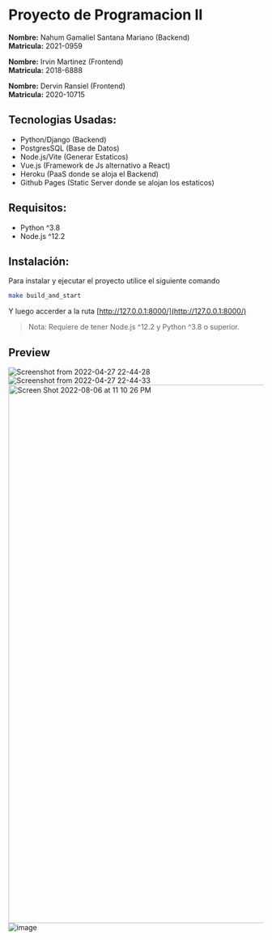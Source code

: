 # Proyecto de Programacion II

**Nombre:** Nahum Gamaliel Santana Mariano (Backend)<br>
**Matricula:** 2021-0959

**Nombre:** Irvin Martinez (Frontend)<br>
**Matricula:** 2018-6888

**Nombre:** Dervin Ransiel (Frontend)<br>
**Matricula:** 2020-10715

## Tecnologias Usadas:
- Python/Django (Backend)
- PostgresSQL (Base de Datos)
- Node.js/Vite (Generar Estaticos)
- Vue.js (Framework de Js alternativo a React)
- Heroku (PaaS donde se aloja el Backend)
- Github Pages (Static Server donde se alojan los estaticos)


## Requisitos:
- Python ^3.8
- Node.js ^12.2

## Instalación:

Para instalar y ejecutar el proyecto utilice el siguiente comando
```bash
make build_and_start
```

Y luego accerder a la ruta [http://127.0.0.1:8000/](http://127.0.0.1:8000/)

> Nota: Requiere de tener Node.js ^12.2 y Python ^3.8 o superior.

## Preview
![Screenshot from 2022-04-27 22-44-28](https://user-images.githubusercontent.com/37852973/165666352-d3ecd8b2-30ba-4125-9d63-fa3ecdb06fc5.png)
![Screenshot from 2022-04-27 22-44-33](https://user-images.githubusercontent.com/37852973/165666353-23cd70bf-48e0-4fe7-8963-fa4c056c7902.png)
<img width="1064" alt="Screen Shot 2022-08-06 at 11 10 26 PM" src="https://user-images.githubusercontent.com/37852973/183273423-e16e83db-f99a-4185-857d-106fbd69bb39.png">
![image](https://user-images.githubusercontent.com/37852973/183273427-b01594fc-c456-4668-84e2-f323b82d9a0a.png)
